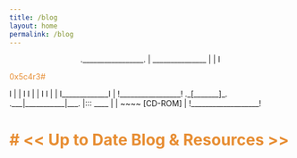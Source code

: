 ```yaml
---
title: /blog
layout: home
permalink: /blog
---
```

<p style="text-align:center">
 ._________________.
 | _______________ |
 | I <p style="color:#e78d32">0x5c4r3#</p>    I |
 | I             I |
 | I             I |
 | I_____________I |
 !_________________!
    ._[_______]_.
.___|___________|___.
|::: ____           |
|    ~~~~ [CD-ROM]  |
!___________________!
 </p>
<h1 style="color:#e78d32"># << Up to Date Blog & Resources >> </h1>
